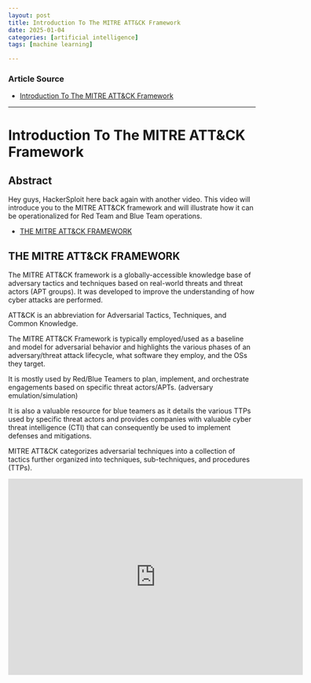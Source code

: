 ```yaml
---
layout: post
title: Introduction To The MITRE ATT&CK Framework 
date: 2025-01-04
categories: [artificial intelligence]
tags: [machine learning]

---
```


### Article Source


* [Introduction To The MITRE ATT&CK Framework](https://www.youtube.com/watch?v=LCec9K0aAkM)

---



# Introduction To The MITRE ATT&CK Framework


## Abstract

Hey guys, HackerSploit here back again with another video. This video will introduce you to the MITRE ATT&CK framework and will illustrate how it can be operationalized for Red Team and Blue Team operations.


* [THE MITRE ATT&CK FRAMEWORK](https://forum.hackersploit.org/t/introduction-to-the-mitre-att-ck-framework/9127)


## THE MITRE ATT&CK FRAMEWORK
The MITRE ATT&CK framework is a globally-accessible knowledge base of adversary tactics and techniques based on real-world threats and threat actors (APT groups). It was developed to improve the understanding of how cyber attacks are performed.

ATT&CK is an abbreviation for Adversarial Tactics, Techniques, and Common Knowledge.

The MITRE ATT&CK Framework is typically employed/used as a baseline and model for adversarial behavior and highlights the various phases of an adversary/threat attack lifecycle, what software they employ, and the OSs they target.

It is mostly used by Red/Blue Teamers to plan, implement, and orchestrate engagements based on specific threat actors/APTs. (adversary emulation/simulation)

It is also a valuable resource for blue teamers as it details the various TTPs used by specific threat actors and provides companies with valuable cyber threat intelligence (CTI) that can consequently be used to implement defenses and mitigations.

MITRE ATT&CK categorizes adversarial techniques into a collection of tactics further organized into techniques, sub-techniques, and procedures (TTPs).

<iframe width="600" height="400" src="https://www.youtube.com/embed/LCec9K0aAkM?si=76m7581A6Canphha" title="YouTube video player" frameborder="0" allow="accelerometer; autoplay; clipboard-write; encrypted-media; gyroscope; picture-in-picture; web-share" referrerpolicy="strict-origin-when-cross-origin" allowfullscreen></iframe>


